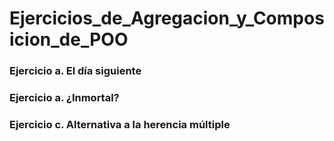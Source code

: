 # Ejercicios_de_Agregacion_y_Composicion_de_POO

### Ejercicio a. El día siguiente



### Ejercicio a. ¿Inmortal?



### Ejercicio c. Alternativa a la herencia múltiple